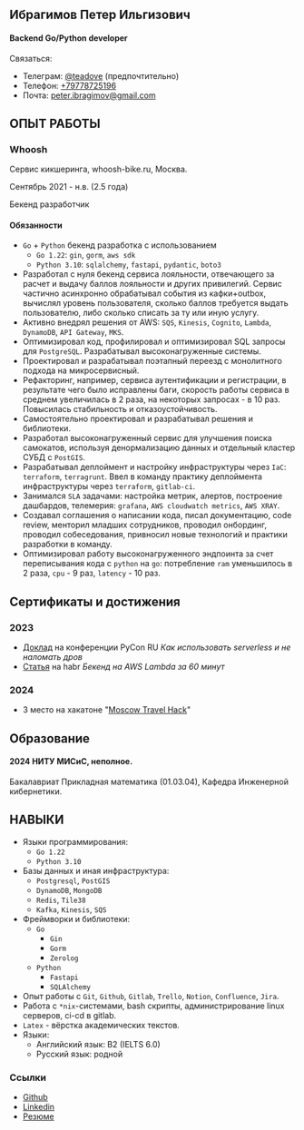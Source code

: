 ## Ибрагимов Петер Ильгизович
#### Backend Go/Python developer<br>
Связаться:<br>
- Телеграм: [@teadove](https://t.me/teadove) (предпочтительно)<br>
- Телефон: [+79778725196](tel:+79778725196)<br>
- Почта: [peter.ibragimov@gmail.com](mailto:peter.ibragimov@gmail.com)
		
## ОПЫТ РАБОТЫ

### Whoosh
Сервис кикшеринга, whoosh-bike.ru, Москва.

Сентябрь 2021 - н.в. (2.5 года) <br>

Бекенд разработчик

#### Обязанности
- `Go` + `Python` бекенд разработка с использованием
	- `Go 1.22`: `gin`, `gorm`, `aws sdk`
	- `Python 3.10`: `sqlalchemy`, `fastapi`, `pydantic`, `boto3`
- Разработал с нуля бекенд сервиса лояльности, отвечающего за расчет и выдачу баллов лояльности и других привилегий. Сервис частично асинхронно обрабатывал события из кафки+outbox, вычислял уровень пользователя, сколько баллов требуется выдать пользователю, либо сколько списать за ту или иную услугу. 
- Активно внедрял решения от AWS: `SQS`, `Kinesis`, `Cognito`, `Lambda`, `DynamoDB`, `API Gateway`, `MKS`.
- Оптимизировал код, профилировал и оптимизировал SQL запросы для `PostgreSQL`. Разрабатывал высоконагруженные системы.
- Проектировал и разрабатывал поэтапный переезд с монолитного подхода на микросервисный. 
- Рефакторинг, например, сервиса аутентификации и регистрации, в результате чего было исправлены баги, скорость работы сервиса в среднем увеличилась в 2 раза, на некоторых запросах - в 10 раз. Повысилась стабильность и отказоустойчивость. 
- Самостоятельно проектировал и разрабатывал решения и библиотеки.
- Разработал высоконагруженный сервис для улучшения поиска самокатов, используя денормализацию данных и отдельный кластер СУБД с `PostGIS`.
- Разрабатывал деплоймент и настройку инфраструктуры через `IaC`: `terraform`, `terragrunt`. Ввел в команду практику деплоймента инфраструктуры через `terraform`, `gitlab-ci`.
- Занимался `SLA` задачами: настройка метрик, алертов, построение дашбардов, телемерия: `grafana`, `AWS cloudwatch metrics`, `AWS XRAY`.
- Создавал соглашения о написании кода, писал документацию, code review, менторил младших сотрудников, проводил онбординг, проводил собеседования, привносил новые технологий и практики разработки в команду.
- Оптимизировал работу высоконагруженного эндпоинта за счет переписывания кода с `python` на `go`: потребление `ram` уменьшилось в 2 раза, `cpu` - 9 раз, `latency` - 10 раз.

## Сертификаты и достижения

### 2023
- [Доклад](https://www.youtube.com/watch?v=cSZrWpyNlfI) на конференции PyCon RU _Как использовать serverless и не наломать дров_
- [Статья](https://habr.com/ru/companies/whoosh/articles/728926/) на habr _Бекенд на AWS Lambda за 60 минут_

### 2024
- 3 место на хакатоне "[Moscow Travel Hack](https://business.russpass.ru/content-page/e-com)"

## Образование

#### 2024 НИТУ МИСиС, неполное. 
Бакалавриат Прикладная математика (01.03.04), Кафедра Инженерной кибернетики.

## НАВЫКИ		
- Языки программирования: 
	- `Go 1.22`
	- `Python 3.10`
- Базы данных и иная инфраструктура: 
	- `Postgresql`, `PostGIS`
	- `DynamoDB`, `MongoDB`
	- `Redis`, `Tile38`
	- `Kafka`, `Kinesis`, `SQS`
- Фреймворки и библиотеки:
	- `Go`
		- `Gin`
		- `Gorm`
		- `Zerolog`
	- `Python`
		- `Fastapi`
		- `SQLAlchemy`
- Опыт работы с `Git`, `Github`, `Gitlab`, `Trello`, `Notion`, `Confluence`, `Jira`.
- Работа с `*nix`-системами, bash скрипты, администрирование linux серверов, ci-cd в gitlab.
- `Latex` - вёрстка академических текстов.
- Языки: 
	- Английский язык: B2 (IELTS 6.0)
	- Русский язык: родной

### Ссылки
- [Github](https://github.com/TeaDove/)
- [Linkedin](https://www.linkedin.com/in/peter-ibragimov-7907871b7/)
- [Резюме](https://github.com/TeaDove/resume/)


